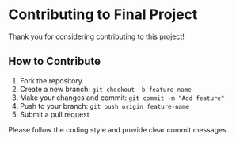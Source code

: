 # Contributing to Final Project

Thank you for considering contributing to this project!

## How to Contribute

1. Fork the repository.
2. Create a new branch: `git checkout -b feature-name`
3. Make your changes and commit: `git commit -m "Add feature"`
4. Push to your branch: `git push origin feature-name`
5. Submit a pull request

Please follow the coding style and provide clear commit messages.

